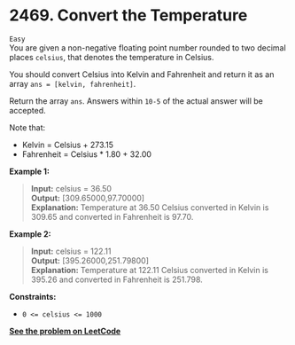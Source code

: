 # 2469. Convert the Temperature

`Easy` <br />
You are given a non-negative floating point number rounded to two decimal places `celsius`, that denotes the temperature in Celsius.

You should convert Celsius into Kelvin and Fahrenheit and return it as an array `ans = [kelvin, fahrenheit]`.

Return the array `ans`. Answers within `10-5` of the actual answer will be accepted.

Note that:

- Kelvin = Celsius + 273.15
- Fahrenheit = Celsius * 1.80 + 32.00

**Example 1:**

> **Input:** celsius = 36.50 <br />
> **Output:** [309.65000,97.70000] <br />
> **Explanation:** Temperature at 36.50 Celsius converted in Kelvin is 309.65 and converted in Fahrenheit is 97.70.

**Example 2:**

> **Input:** celsius = 122.11 <br />
> **Output:** [395.26000,251.79800] <br />
> **Explanation:** Temperature at 122.11 Celsius converted in Kelvin is 395.26 and converted in Fahrenheit is 251.798.

**Constraints:**

- `0 <= celsius <= 1000`

[**See the problem on LeetCode**](https://leetcode.com/problems/convert-the-temperature/)